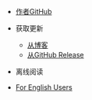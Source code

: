 * [作者GitHub](https://www.github.com/totowang-hhh/)

* 获取更新

  * [从博客](https://www.cnblogs.com/totowang/)
  * [从GitHub Release](https://www.github.com/totowang-hhh/tttk/releases/)

* <a download="https://raw.githubusercontent.com/TotoWang-hhh/tttk/main/docs/README.md">离线阅读</a>

* [For English Users](https://totowang-hhh.github.io/tttk/#/?id=for-english-speakers)

